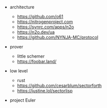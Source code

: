 
* architecture
  * https://github.com/o61
  * https://nitrogenproject.com
  * https://synrc.com/apps/n2o
  * https://n2o.dev/ua
  * https://github.com/NYNJA-MC/protocol
* prover
  * little schemer
  * https://foobar.land/
* low level
  * rust
  * https://github.com/cesarblum/sectorforth
  * https://justine.lol/sectorlisp
  
* project Euler

